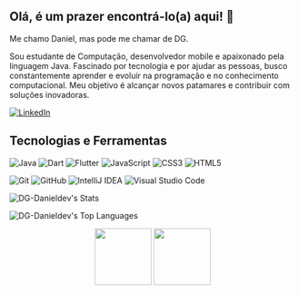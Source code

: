 ## Olá, é um prazer encontrá-lo(a) aqui! 👋 

Me chamo Daniel, mas pode me chamar de DG.

Sou estudante de Computação, desenvolvedor mobile e apaixonado pela linguagem Java. Fascinado por tecnologia e por ajudar as pessoas, busco constantemente aprender e evoluir na programação e no conhecimento computacional. Meu objetivo é alcançar novos patamares e contribuir com soluções inovadoras.

[![LinkedIn](https://custom-icon-badges.demolab.com/badge/LinkedIn-0A66C2?style=for-the-badge&logo=linkedin-white&logoColor=fff)](https://www.linkedin.com/in/dg-danieldev/)

## Tecnologias e Ferramentas

![Java](https://img.shields.io/badge/java-%23ED8B00.svg?style=for-the-badge&logo=openjdk&logoColor=white)
![Dart](https://img.shields.io/badge/Dart-%230175C2.svg?style=for-the-badge&logo=dart&logoColor=white)
![Flutter](https://img.shields.io/badge/Flutter-02569B?style=for-the-badge&logo=flutter&logoColor=ECC82B)
![JavaScript](https://img.shields.io/badge/javascript-%23323330.svg?style=for-the-badge&logo=javascript&logoColor=%23F7DF1E)
![CSS3](https://img.shields.io/badge/CSS3-1572B6?style=for-the-badge&logo=css3&logoColor=white)
![HTML5](https://img.shields.io/badge/HTML5-E34F26?style=for-the-badge&logo=html5&logoColor=white)

![Git](https://img.shields.io/badge/git-%23F05033.svg?style=for-the-badge&logo=git&logoColor=white)
![GitHub](https://img.shields.io/badge/github-%23121011.svg?style=for-the-badge&logo=github&logoColor=white)
![IntelliJ IDEA](https://img.shields.io/badge/IntelliJIDEA-532020.svg?style=for-the-badge&logo=intellij-idea&logoColor=white)
![Visual Studio Code](https://img.shields.io/badge/Visual%20Studio%20Code-0078d7.svg?style=for-the-badge&logo=visual-studio-code&logoColor=white)

![DG-Danieldev's Stats](https://github-readme-stats.vercel.app/api?username=DG-Danieldev&theme=tokyonight&show_icons=true&hide_border=true&count_private=true)

![DG-Danieldev's Top Languages](https://github-readme-stats.vercel.app/api/top-langs/?username=DG-Danieldev&theme=tokyonight&show_icons=true&hide_border=true&layout=compact)

<div align=center>
  
[<img src="https://hermes.dio.me/tracks/a039b34c-7aa8-4a3d-b765-07c8c837f67a.png" height=100 widht=100>](https://web.dio.me/track/santander-2024-backend-com-java/)
[<img src="https://hermes.dio.me/courses/badge/257b94f1-4e16-4a0d-b090-c5abc0183cc9.png" height="100" widht=100>](https://www.linkedin.com/in/DG-Danieldev)

</div>

